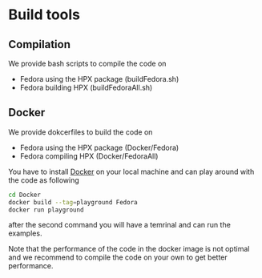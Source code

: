 # Build tools

## Compilation

We provide bash scripts to compile the code on 

* Fedora using the HPX package (buildFedora.sh)
* Fedora building HPX (buildFedoraAll.sh)


## Docker

We provide dokcerfiles to build the code on

* Fedora using the HPX package (Docker/Fedora)
* Fedora compiling HPX (Docker/FedoraAll)

You have to install [Docker](https://docs.docker.com/) on your local machine and can play around with the code as following

```bash
cd Docker
docker build --tag=playground Fedora
docker run playground
```

after the second command you will have a temrinal and can run the examples.

Note that the performance of the code in the docker image is not optimal and we recommend to compile the code on your own to get better performance.



